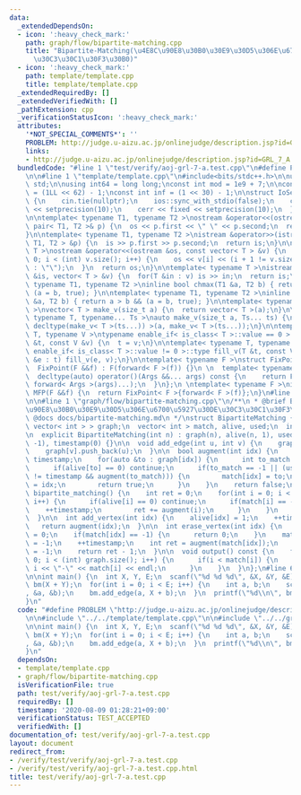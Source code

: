 ```yaml
---
data:
  _extendedDependsOn:
  - icon: ':heavy_check_mark:'
    path: graph/flow/bipartite-matching.cpp
    title: "Bipartite-Matching(\u4E8C\u90E8\u30B0\u30E9\u30D5\u306E\u6700\u5927\u30DE\
      \u30C3\u30C1\u30F3\u30B0)"
  - icon: ':heavy_check_mark:'
    path: template/template.cpp
    title: template/template.cpp
  _extendedRequiredBy: []
  _extendedVerifiedWith: []
  _pathExtension: cpp
  _verificationStatusIcon: ':heavy_check_mark:'
  attributes:
    '*NOT_SPECIAL_COMMENTS*': ''
    PROBLEM: http://judge.u-aizu.ac.jp/onlinejudge/description.jsp?id=GRL_7_A
    links:
    - http://judge.u-aizu.ac.jp/onlinejudge/description.jsp?id=GRL_7_A
  bundledCode: "#line 1 \"test/verify/aoj-grl-7-a.test.cpp\"\n#define PROBLEM \"http://judge.u-aizu.ac.jp/onlinejudge/description.jsp?id=GRL_7_A\"\
    \n\n#line 1 \"template/template.cpp\"\n#include<bits/stdc++.h>\n\nusing namespace\
    \ std;\n\nusing int64 = long long;\nconst int mod = 1e9 + 7;\n\nconst int64 infll\
    \ = (1LL << 62) - 1;\nconst int inf = (1 << 30) - 1;\n\nstruct IoSetup {\n  IoSetup()\
    \ {\n    cin.tie(nullptr);\n    ios::sync_with_stdio(false);\n    cout << fixed\
    \ << setprecision(10);\n    cerr << fixed << setprecision(10);\n  }\n} iosetup;\n\
    \n\ntemplate< typename T1, typename T2 >\nostream &operator<<(ostream &os, const\
    \ pair< T1, T2 >& p) {\n  os << p.first << \" \" << p.second;\n  return os;\n\
    }\n\ntemplate< typename T1, typename T2 >\nistream &operator>>(istream &is, pair<\
    \ T1, T2 > &p) {\n  is >> p.first >> p.second;\n  return is;\n}\n\ntemplate< typename\
    \ T >\nostream &operator<<(ostream &os, const vector< T > &v) {\n  for(int i =\
    \ 0; i < (int) v.size(); i++) {\n    os << v[i] << (i + 1 != v.size() ? \" \"\
    \ : \"\");\n  }\n  return os;\n}\n\ntemplate< typename T >\nistream &operator>>(istream\
    \ &is, vector< T > &v) {\n  for(T &in : v) is >> in;\n  return is;\n}\n\ntemplate<\
    \ typename T1, typename T2 >\ninline bool chmax(T1 &a, T2 b) { return a < b &&\
    \ (a = b, true); }\n\ntemplate< typename T1, typename T2 >\ninline bool chmin(T1\
    \ &a, T2 b) { return a > b && (a = b, true); }\n\ntemplate< typename T = int64\
    \ >\nvector< T > make_v(size_t a) {\n  return vector< T >(a);\n}\n\ntemplate<\
    \ typename T, typename... Ts >\nauto make_v(size_t a, Ts... ts) {\n  return vector<\
    \ decltype(make_v< T >(ts...)) >(a, make_v< T >(ts...));\n}\n\ntemplate< typename\
    \ T, typename V >\ntypename enable_if< is_class< T >::value == 0 >::type fill_v(T\
    \ &t, const V &v) {\n  t = v;\n}\n\ntemplate< typename T, typename V >\ntypename\
    \ enable_if< is_class< T >::value != 0 >::type fill_v(T &t, const V &v) {\n  for(auto\
    \ &e : t) fill_v(e, v);\n}\n\ntemplate< typename F >\nstruct FixPoint : F {\n\
    \  FixPoint(F &&f) : F(forward< F >(f)) {}\n \n  template< typename... Args >\n\
    \  decltype(auto) operator()(Args &&... args) const {\n    return F::operator()(*this,\
    \ forward< Args >(args)...);\n  }\n};\n \ntemplate< typename F >\ninline decltype(auto)\
    \ MFP(F &&f) {\n  return FixPoint< F >{forward< F >(f)};\n}\n#line 4 \"test/verify/aoj-grl-7-a.test.cpp\"\
    \n\n#line 1 \"graph/flow/bipartite-matching.cpp\"\n/**\n * @brief Bipartite-Matching(\u4E8C\
    \u90E8\u30B0\u30E9\u30D5\u306E\u6700\u5927\u30DE\u30C3\u30C1\u30F3\u30B0)\n *\
    \ @docs docs/bipartite-matching.md\n */\nstruct BipartiteMatching {\n  vector<\
    \ vector< int > > graph;\n  vector< int > match, alive, used;\n  int timestamp;\n\
    \n  explicit BipartiteMatching(int n) : graph(n), alive(n, 1), used(n, 0), match(n,\
    \ -1), timestamp(0) {}\n\n  void add_edge(int u, int v) {\n    graph[u].push_back(v);\n\
    \    graph[v].push_back(u);\n  }\n\n  bool augment(int idx) {\n    used[idx] =\
    \ timestamp;\n    for(auto &to : graph[idx]) {\n      int to_match = match[to];\n\
    \      if(alive[to] == 0) continue;\n      if(to_match == -1 || (used[to_match]\
    \ != timestamp && augment(to_match))) {\n        match[idx] = to;\n        match[to]\
    \ = idx;\n        return true;\n      }\n    }\n    return false;\n  }\n\n  int\
    \ bipartite_matching() {\n    int ret = 0;\n    for(int i = 0; i < (int) graph.size();\
    \ i++) {\n      if(alive[i] == 0) continue;\n      if(match[i] == -1) {\n    \
    \    ++timestamp;\n        ret += augment(i);\n      }\n    }\n    return ret;\n\
    \  }\n\n  int add_vertex(int idx) {\n    alive[idx] = 1;\n    ++timestamp;\n \
    \   return augment(idx);\n  }\n\n  int erase_vertex(int idx) {\n    alive[idx]\
    \ = 0;\n    if(match[idx] == -1) {\n      return 0;\n    }\n    match[match[idx]]\
    \ = -1;\n    ++timestamp;\n    int ret = augment(match[idx]);\n    match[idx]\
    \ = -1;\n    return ret - 1;\n  }\n\n  void output() const {\n    for(int i =\
    \ 0; i < (int) graph.size(); i++) {\n      if(i < match[i]) {\n        cout <<\
    \ i << \"-\" << match[i] << endl;\n      }\n    }\n  }\n};\n#line 6 \"test/verify/aoj-grl-7-a.test.cpp\"\
    \n\nint main() {\n  int X, Y, E;\n  scanf(\"%d %d %d\", &X, &Y, &E);\n  BipartiteMatching\
    \ bm(X + Y);\n  for(int i = 0; i < E; i++) {\n    int a, b;\n    scanf(\"%d %d\"\
    , &a, &b);\n    bm.add_edge(a, X + b);\n  }\n  printf(\"%d\\n\", bm.bipartite_matching());\n\
    }\n"
  code: "#define PROBLEM \"http://judge.u-aizu.ac.jp/onlinejudge/description.jsp?id=GRL_7_A\"\
    \n\n#include \"../../template/template.cpp\"\n\n#include \"../../graph/flow/bipartite-matching.cpp\"\
    \n\nint main() {\n  int X, Y, E;\n  scanf(\"%d %d %d\", &X, &Y, &E);\n  BipartiteMatching\
    \ bm(X + Y);\n  for(int i = 0; i < E; i++) {\n    int a, b;\n    scanf(\"%d %d\"\
    , &a, &b);\n    bm.add_edge(a, X + b);\n  }\n  printf(\"%d\\n\", bm.bipartite_matching());\n\
    }\n"
  dependsOn:
  - template/template.cpp
  - graph/flow/bipartite-matching.cpp
  isVerificationFile: true
  path: test/verify/aoj-grl-7-a.test.cpp
  requiredBy: []
  timestamp: '2020-08-09 01:28:21+09:00'
  verificationStatus: TEST_ACCEPTED
  verifiedWith: []
documentation_of: test/verify/aoj-grl-7-a.test.cpp
layout: document
redirect_from:
- /verify/test/verify/aoj-grl-7-a.test.cpp
- /verify/test/verify/aoj-grl-7-a.test.cpp.html
title: test/verify/aoj-grl-7-a.test.cpp
---
```

